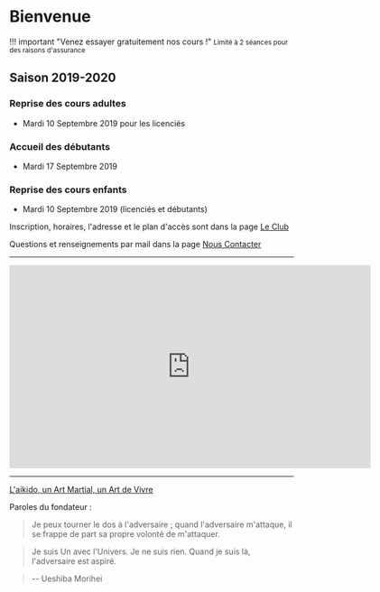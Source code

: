 # Bienvenue

!!! important "Venez essayer gratuitement nos cours !"
    <small>Limité à 2 séances pour des raisons d'assurance</small>

## Saison 2019-2020

### Reprise des cours adultes

* <i class="fa fa-calendar"></i> Mardi 10 Septembre 2019 pour les licenciés

### Accueil des débutants

* <i class="fa fa-calendar"></i> Mardi 17 Septembre 2019

### Reprise des cours enfants

* <i class="fa fa-calendar"></i> Mardi 10 Septembre 2019 (licenciés et débutants)

Inscription, horaires, l'adresse et le plan d'accès sont dans la page [Le Club](club.md)

Questions et renseignements par mail dans la page [Nous Contacter](contact.md)

---

<iframe allowfullscreen="" frameborder="0" height="360" src="https://www.youtube.com/embed/videoseries?list=PLEWhyEe4wwq-mXSd1m4mDyomChFdc1yEf" width="640"></iframe>

---

[L'aikido, un Art Martial, un Art de Vivre](aikido/introduction.md)

Paroles du fondateur :

> Je peux tourner le dos à l'adversaire ; quand l'adversaire m'attaque, il se frappe de part sa propre volonté de m'attaquer.

> Je suis Un avec l'Univers. Je ne suis rien. Quand je suis là, l'adversaire est aspiré.

> -- Ueshiba Morihei


